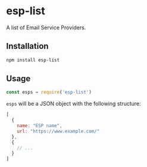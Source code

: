 # esp-list

A list of Email Service Providers.

## Installation

```sh
npm install esp-list
```

## Usage

```js
const esps = require('esp-list')
```

`esps` will be a JSON object with the following structure:

```js
[
  {
    name: "ESP name",
    url: "https://www.example.com/"
  },
  {
    // ...
  }
]
```
